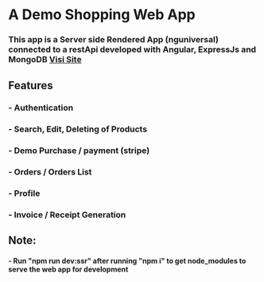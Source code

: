 # A Demo Shopping Web App

### This app is a Server side Rendered App (nguniversal) connected to a restApi developed with Angular, ExpressJs and MongoDB [Visi Site](https://royalebiba-angular.web.app/)

## Features

### - Authentication

### - Search, Edit, Deleting of Products

### - Demo Purchase / payment (stripe)

### - Orders / Orders List

### - Profile

### - Invoice / Receipt Generation

## Note:

#### - Run "npm run dev:ssr" after running "npm i" to get node_modules to serve the web app for development
